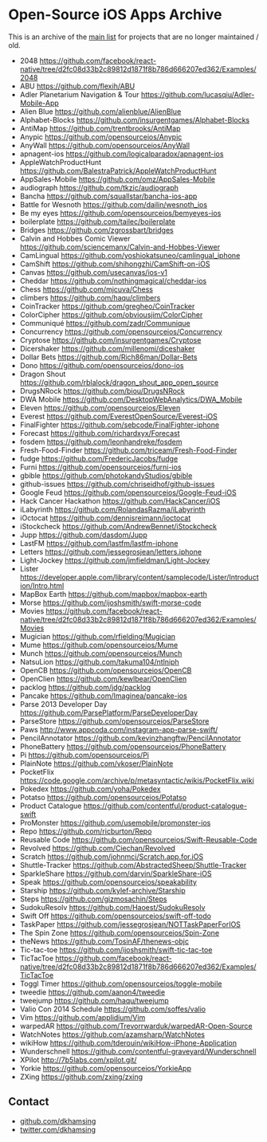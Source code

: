 # Open-Source iOS Apps Archive

This is an archive of the [main list](https://github.com/dkhamsing/open-source-ios-apps) for projects that are no longer maintained / old.

- 2048 https://github.com/facebook/react-native/tree/d2fc08d33b2c89812d1871f8b786d666207ed362/Examples/2048
- ABU https://github.com/flexih/ABU
- Adler Planetarium Navigation & Tour https://github.com/lucasqiu/Adler-Mobile-App
- Alien Blue https://github.com/alienblue/AlienBlue
- Alphabet-Blocks https://github.com/insurgentgames/Alphabet-Blocks
- AntiMap https://github.com/trentbrooks/AntiMap
- Anypic https://github.com/opensourceios/Anypic
- AnyWall https://github.com/opensourceios/AnyWall
- apnagent-ios https://github.com/logicalparadox/apnagent-ios
- AppleWatchProductHunt https://github.com/BalestraPatrick/AppleWatchProductHunt
- AppSales-Mobile https://github.com/omz/AppSales-Mobile
- audiograph https://github.com/tkzic/audiograph
- Bancha https://github.com/squallstar/bancha-ios-app
- Battle for Wesnoth https://github.com/dailin/wesnoth_ios
- Be my eyes https://github.com/opensourceios/bemyeyes-ios
- boilerplate https://github.com/tailec/boilerplate
- Bridges https://github.com/zgrossbart/bridges
- Calvin and Hobbes Comic Viewer https://github.com/sciencemanx/Calvin-and-Hobbes-Viewer
- CamLingual https://github.com/yoshiokatsuneo/camlingual_iphone
- CamShift https://github.com/shihongzhi/CamShift-on-iOS
- Canvas https://github.com/usecanvas/ios-v1
- Cheddar https://github.com/nothingmagical/cheddar-ios
- Chess https://github.com/mjcuva/Chess
- climbers https://github.com/haqu/climbers
- CoinTracker https://github.com/gregheo/CoinTracker
- ColorCipher https://github.com/obviousjim/ColorCipher
- Communiqué https://github.com/zadr/Communique
- Concurrency https://github.com/opensourceios/Concurrency
- Cryptose https://github.com/insurgentgames/Cryptose
- Dicershaker https://github.com/millenomi/diceshaker
- Dollar Bets https://github.com/Rich86man/Dollar-Bets
- Dono https://github.com/opensourceios/dono-ios
- Dragon Shout https://github.com/rblalock/dragon_shout_app_open_source
- DrugsNRock https://github.com/biou/DrugsNRock
- DWA Mobile https://github.com/DesktopWebAnalytics/DWA_Mobile
- Eleven https://github.com/opensourceios/Eleven
- Everest https://github.com/EverestOpenSource/Everest-iOS
- FinalFighter https://github.com/sebcode/FinalFighter-iphone
- Forecast https://github.com/richardxyx/Forecast
- fosdem https://github.com/leonhandreke/fosdem
- Fresh-Food-Finder https://github.com/triceam/Fresh-Food-Finder
- fudge https://github.com/FredericJacobs/fudge
- Furni https://github.com/opensourceios/furni-ios
- gbible https://github.com/photokandyStudios/gbible
- github-issues https://github.com/chriseidhof/github-issues
- Google Feud https://github.com/opensourceios/Google-Feud-iOS
- Hack Cancer Hackathon https://github.com/HackCancer/iOS
- iLabyrinth https://github.com/RolandasRazma/iLabyrinth
- iOctocat https://github.com/dennisreimann/ioctocat
- iStockcheck https://github.com/AndrewBennet/iStockcheck
- Jupp https://github.com/dasdom/Jupp
- LastFM https://github.com/lastfm/lastfm-iphone
- Letters https://github.com/jessegrosjean/letters.iphone
- Light-Jockey https://github.com/jmfieldman/Light-Jockey
- Lister https://developer.apple.com/library/content/samplecode/Lister/Introduction/Intro.html
- MapBox Earth https://github.com/mapbox/mapbox-earth
- Morse https://github.com/ijoshsmith/swift-morse-code
- Movies https://github.com/facebook/react-native/tree/d2fc08d33b2c89812d1871f8b786d666207ed362/Examples/Movies
- Mugician https://github.com/rfielding/Mugician
- Mume https://github.com/opensourceios/Mume
- Munch https://github.com/opensourceios/Munch
- NatsuLion https://github.com/takuma104/ntlniph
- OpenCB https://github.com/opensourceios/OpenCB
- OpenClien https://github.com/kewlbear/OpenClien
- packlog https://github.com/jdg/packlog
- Pancake https://github.com/Imaginea/pancake-ios
- Parse 2013 Developer Day https://github.com/ParsePlatform/ParseDeveloperDay
- ParseStore https://github.com/opensourceios/ParseStore
- Paws http://www.appcoda.com/instagram-app-parse-swift/
- PencilAnnotator https://github.com/kevinzhangftw/PencilAnnotator
- PhoneBattery https://github.com/opensourceios/PhoneBattery
- Pi https://github.com/opensourceios/Pi
- PlainNote https://github.com/vkoser/PlainNote
- PocketFlix https://code.google.com/archive/p/metasyntactic/wikis/PocketFlix.wiki
- Pokedex https://github.com/yoha/Pokedex
- Potatso https://github.com/opensourceios/Potatso
- Product Catalogue https://github.com/contentful/product-catalogue-swift
- ProMonster https://github.com/usemobile/promonster-ios
- Repo https://github.com/ricburton/Repo
- Reusable Code https://github.com/opensourceios/Swift-Reusable-Code
- Revolved https://github.com/Ciechan/Revolved
- Scratch https://github.com/johnmci/Scratch.app.for.iOS
- Shuttle-Tracker https://github.com/AbstractedSheep/Shuttle-Tracker
- SparkleShare https://github.com/darvin/SparkleShare-iOS
- Speak https://github.com/opensourceios/speakability
- Starship https://github.com/kylef-archive/Starship
- Steps https://github.com/gizmosachin/Steps
- SudokuResolv https://github.com/Haoest/SudokuResolv
- Swift Off https://github.com/opensourceios/swift-off-todo
- TaskPaper https://github.com/jessegrosjean/NOTTaskPaperForIOS
- The Spin Zone https://github.com/opensourceios/Spin-Zone
- theNews https://github.com/TosinAF/thenews-objc
- Tic-tac-toe https://github.com/ijoshsmith/swift-tic-tac-toe
- TicTacToe https://github.com/facebook/react-native/tree/d2fc08d33b2c89812d1871f8b786d666207ed362/Examples/TicTacToe
- Toggl Timer https://github.com/opensourceios/toggle-mobile
- tweedie https://github.com/aanon4/tweedie
- tweejump https://github.com/haqu/tweejump
- Valio Con 2014 Schedule https://github.com/soffes/valio
- Vim https://github.com/applidium/Vim
- warpedAR https://github.com/Trevorrwarduk/warpedAR-Open-Source
- WatchNotes https://github.com/azamsharp/WatchNotes
- wikiHow https://github.com/tderouin/wikiHow-iPhone-Application
- Wunderschnell https://github.com/contentful-graveyard/Wunderschnell
- XPilot http://7b5labs.com/xpilot.git/
- Yorkie https://github.com/opensourceios/YorkieApp
- ZXing https://github.com/zxing/zxing

## Contact

- [github.com/dkhamsing](https://github.com/dkhamsing)
- [twitter.com/dkhamsing](https://twitter.com/dkhamsing)
